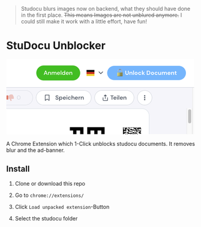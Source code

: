 > Studocu blurs images now on backend, what they should have done in the first place. <del>This means Images are not unblured anymore.</del> I could still make it work with a little effort, have fun!
# StuDocu Unblocker

![button](https://github.com/mono424/studocu_unblocker/blob/main/img/cover.png "Button")

A Chrome Extension which 1-Click unblocks studocu documents. It removes blur and the ad-banner.

## Install

1. Clone or download this repo

2. Go to `chrome://extensions/`

3. Click `Load unpacked extension`-Button

4. Select the studocu folder

